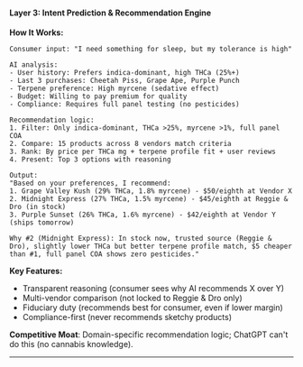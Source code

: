 #### **Layer 3: Intent Prediction & Recommendation Engine**

**How It Works:**

```
Consumer input: "I need something for sleep, but my tolerance is high"

AI analysis:
- User history: Prefers indica-dominant, high THCa (25%+)
- Last 3 purchases: Cheetah Piss, Grape Ape, Purple Punch
- Terpene preference: High myrcene (sedative effect)
- Budget: Willing to pay premium for quality
- Compliance: Requires full panel testing (no pesticides)

Recommendation logic:
1. Filter: Only indica-dominant, THCa >25%, myrcene >1%, full panel COA
2. Compare: 15 products across 8 vendors match criteria
3. Rank: By price per THCa mg + terpene profile fit + user reviews
4. Present: Top 3 options with reasoning

Output:
"Based on your preferences, I recommend:
1. Grape Valley Kush (29% THCa, 1.8% myrcene) - $50/eighth at Vendor X
2. Midnight Express (27% THCa, 1.5% myrcene) - $45/eighth at Reggie & Dro (in stock)
3. Purple Sunset (26% THCa, 1.6% myrcene) - $42/eighth at Vendor Y (ships tomorrow)

Why #2 (Midnight Express): In stock now, trusted source (Reggie & Dro), slightly lower THCa but better terpene profile match, $5 cheaper than #1, full panel COA shows zero pesticides."
```

**Key Features:**

- Transparent reasoning (consumer sees why AI recommends X over Y)
- Multi-vendor comparison (not locked to Reggie & Dro only)
- Fiduciary duty (recommends best for consumer, even if lower margin)
- Compliance-first (never recommends sketchy products)

**Competitive Moat**: Domain-specific recommendation logic; ChatGPT can't do this (no cannabis knowledge).

---

